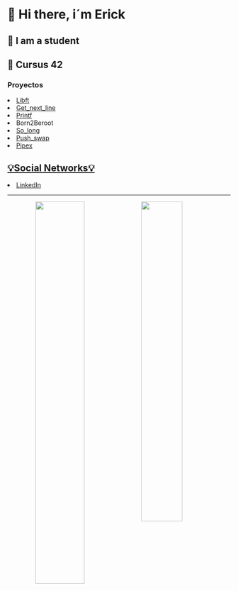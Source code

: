 <h1>👋 Hi there, i´m Erick</h1>
<h2>📖 I am a student</h2>
<h2>🚀 Cursus 42</h2>
<h3>Proyectos</h3>
<li><a href="https://github.com/ediaz-c/libft">Libft </a></li>
<li><a href="https://github.com/ediaz-c/Get_next_line">Get_next_line </a></li>
<li><a href="https://github.com/ediaz-c/Ft_printf">Printf </a></li>
<li>Born2Beroot</li>
<li><a href="https://github.com/ediaz-c/so_long">So_long </a></li>
<li><a href="https://github.com/ediaz-c/push_swap">Push_swap </a></li>
<li><a href="https://github.com/ediaz-c/pipex">Pipex </a</li>
<br>
<h2>💡Social Networks💡</h2>
<li><a href="https://www.linkedin.com/in/erick-fernando-d%C3%ADaz-centeno-programador-frontend-junior/">LinkedIn</li>
<center><hr>
<img align="left" width="47%" src="https://github-readme-stats.vercel.app/api?username=ediaz-c&theme=gotham&hide_border=false&include_all_commits=false&count_private=false" />
<img align="left" width="43%" src="https://github-readme-stats.vercel.app/api/top-langs/?username=ediaz-c&theme=gotham&hide_border=false&include_all_commits=false&count_private=false&layout=compact" />
